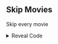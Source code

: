 ## Skip Movies

Skip every movie

<details>
<summary>Reveal Code</summary>

```hex
046F9D64 00000001
```
</details>
